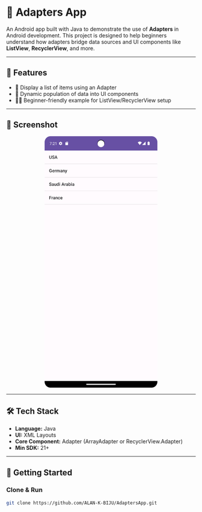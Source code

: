 # 🔄 Adapters App

An Android app built with Java to demonstrate the use of **Adapters** in Android development. This project is designed to help beginners understand how adapters bridge data sources and UI components like **ListView**, **RecyclerView**, and more.

---

## 🎯 Features

- 🧩 Display a list of items using an Adapter
- 📱 Dynamic population of data into UI components
- 🧑‍💻 Beginner-friendly example for ListView/RecyclerView setup

---

## 📸 Screenshot

<div align="center">
  <img src="https://github.com/ALAN-K-BIJU/AdaptersApp/blob/main/screenshots/home.png" alt="Adapters App Screenshot" width="300"/>
</div>

---

## 🛠️ Tech Stack

- **Language:** Java  
- **UI:** XML Layouts  
- **Core Component:** Adapter (ArrayAdapter or RecyclerView.Adapter)  
- **Min SDK:** 21+

---

## 🚀 Getting Started

### Clone & Run
```bash
git clone https://github.com/ALAN-K-BIJU/AdaptersApp.git
